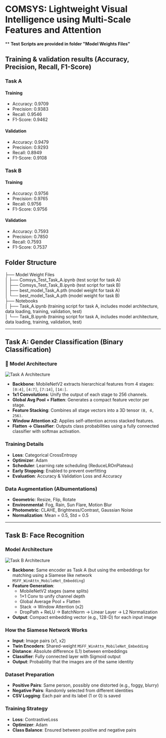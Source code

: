 # COMSYS: Lightweight Visual Intelligence using Multi-Scale Features and Attention
** **Test Scripts are provided in folder "Model Weights Files"**
## Training & validation results (Accuracy, Precision, Recall, F1-Score)
### Task A
#### Training
- Accuracy: 0.9709
- Precision: 0.9383
- Recall: 0.9546
- F1-Score: 0.9462
#### Validation
- Accuracy: 0.9479
- Precision: 0.9293
- Recall: 0.8949
- F1-Score: 0.9108

### Task B
#### Training
- Accuracy: 0.9756
- Precision: 0.9765
- Recall: 0.9756
- F1-Score: 0.9756
#### Validation
- Accuracy: 0.7593
- Precision: 0.7850
- Recall: 0.7593
- F1-Score: 0.7537

## Folder Structure
├── Model Weight Files  
│ ├── Comsys_Test_Task_A.ipynb (test script for task A)  
│ ├── Comsys_Test_Task_B.ipynb (test script for task B)  
│ ├── best_model_Task_A.pth (model weight for task A)  
│ └── best_model_Task_A.pth (model weight for task B)  
├── Notebooks  
│ ├── Task_A.ipynb (training script for task A, includes model architecture, data loading, training, validation, test)  
│ └── Task_B.ipynb (training script for task A, includes model architecture, data loading, training, validation, test)  



---

## Task A: Gender Classification (Binary Classification)

### 🔧 Model Architecture

![Task A Architecture](Diagrams/Task_A_diagram.jpg)

- **Backbone**: MobileNetV2 extracts hierarchical features from 4 stages: `[0:4]`, `[4:7]`, `[7:14]`, `[14:]`.
- **1x1 Convolutions**: Unify the output of each stage to 256 channels.
- **Global Avg Pool + Flatten**: Generates a compact feature vector per stage.
- **Feature Stacking**: Combines all stage vectors into a 3D tensor `(B, 4, 256)`.
- **Window Attention x2**: Applies self-attention across stacked features.
- **Flatten → Classifier**: Outputs class probabilities using a fully connected classifier with softmax activation.

### Training Details

- **Loss**: Categorical CrossEntropy  
- **Optimizer**: Adam  
- **Scheduler**: Learning rate scheduling (ReduceLROnPlateau) 
- **Early Stopping**: Enabled to prevent overfitting  
- **Evaluation**: Accuracy & Validation Loss and Accuracy

### Data Augmentation (Albumentations)

- **Geometric**: Resize, Flip, Rotate  
- **Environmental**: Fog, Rain, Sun Flare, Motion Blur  
- **Photometric**: CLAHE, Brightness/Contrast, Gaussian Noise  
- **Normalization**: Mean = 0.5, Std = 0.5

---

## Task B: Face Recognition

### Model Architecture

![Task B Architecture](Diagrams/Task_B_diagram.jpg)

- **Backbone**: Same encoder as Task A (but using the embeddings for matching using a Siamese like network `MSFF_WinAttn_MobileNet_Embedding`)
- **Feature Generation**:
  - MobileNetV2 stages (same splits)
  - 1×1 Conv to unify channel depth
  - Global Average Pool + Flatten
  - Stack → Window Attention (x2)
  - DropPath + ReLU → BatchNorm → Linear Layer → L2 Normalization
- **Output**: Compact embedding vector (e.g., 128-D) for each input image

### How the Siamese Network Works

- **Input**: Image pairs (x1, x2)  
- **Twin Encoders**: Shared-weight `MSFF_WinAttn_MobileNet_Embedding`  
- **Distance**: Absolute difference (L1) between embeddings  
- **Classifier**: Fully connected layer with Sigmoid output  
- **Output**: Probability that the images are of the same identity

### Dataset Preparation

- **Positive Pairs**: Same person, possibly one distorted (e.g., foggy, blurry)  
- **Negative Pairs**: Randomly selected from different identities  
- **CSV Logging**: Each pair and its label (1 or 0) is saved

### Training Strategy

- **Loss**: ContrastiveLoss  
- **Optimizer**: Adam  
- **Class Balance**: Ensured between positive and negative pairs





